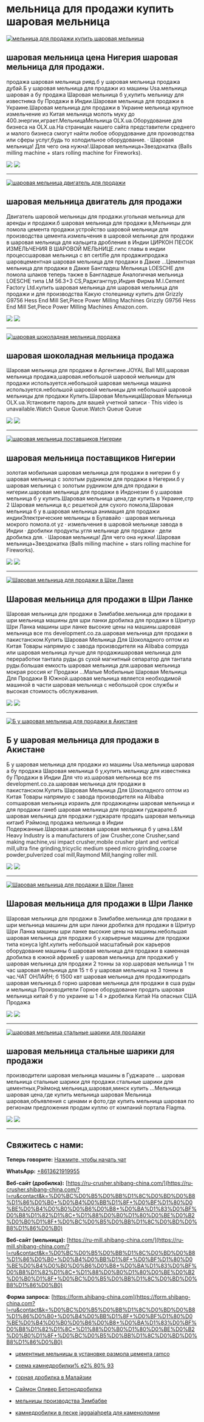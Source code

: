 # мельница для продажи купить шаровая мельница

<a href="https://swt.shibang-china.com/?l=ru&img&k=%D0%BC%D0%B5%D0%BB%D1%8C%D0%BD%D0%B8%D1%86%D0%B0+%D0%B4%D0%BB%D1%8F+%D0%BF%D1%80%D0%BE%D0%B4%D0%B0%D0%B6%D0%B8+%D0%BA%D1%83%D0%BF%D0%B8%D1%82%D1%8C+%D1%88%D0%B0%D1%80%D0%BE%D0%B2%D0%B0%D1%8F+%D0%BC%D0%B5%D0%BB%D1%8C%D0%BD%D0%B8%D1%86%D0%B0" target="_blank">![мельница для продажи купить шаровая мельница](http://static.shibang-china.com/all-800x300/1069.jpg)</a>

## шаровая мельница цена Нигерия шаровая мельница для продажи.
продажа шаровая мельница рияд.б у шаровая мельница продажа дубай.Б у шаровая мельница для продажи из машины Usa.мельница шаровая а бу продажа Шаровая мельница б у,купить мельницу для известняка бу Продажи в Индии.Шаровая мельница для продажи в Украине.Шаровая мельница для продажи в Украине мельница крупное измельчение из Китая мельница молоть муку до 400.энергии,играет.МельницаМельница OLX.ua.Оборудование для бизнеса на OLX.ua.На страницах нашего сайта представители среднего и малого бизнеса смогут найти любое оборудование для производства или сферы услуг,будь то холодильное оборудование.&nbsp;&#0183;&#32;Шаровая мельница! Для чего она нужна!.Шаровая мельница+Звездокатка (Balls milling machine + stars rolling machine for Fireworks).


<a href="https://whatsapp.shibangsoft.com/WhatsApp.php" target="_blank" title="WhatsApp">![](http://static.shibang-china.com/icon/whatsapp.png)</a> <a href="https://swt.shibang-china.com/?l=ru&icon&k=%D0%BC%D0%B5%D0%BB%D1%8C%D0%BD%D0%B8%D1%86%D0%B0+%D0%B4%D0%BB%D1%8F+%D0%BF%D1%80%D0%BE%D0%B4%D0%B0%D0%B6%D0%B8+%D0%BA%D1%83%D0%BF%D0%B8%D1%82%D1%8C+%D1%88%D0%B0%D1%80%D0%BE%D0%B2%D0%B0%D1%8F+%D0%BC%D0%B5%D0%BB%D1%8C%D0%BD%D0%B8%D1%86%D0%B0" target="_blank">![](http://static.shibang-china.com/icon/chat-ru.png)</a>

---

<a href="https://swt.shibang-china.com/?l=ru&img&k=%D0%BC%D0%B5%D0%BB%D1%8C%D0%BD%D0%B8%D1%86%D0%B0+%D0%B4%D0%BB%D1%8F+%D0%BF%D1%80%D0%BE%D0%B4%D0%B0%D0%B6%D0%B8+%D0%BA%D1%83%D0%BF%D0%B8%D1%82%D1%8C+%D1%88%D0%B0%D1%80%D0%BE%D0%B2%D0%B0%D1%8F+%D0%BC%D0%B5%D0%BB%D1%8C%D0%BD%D0%B8%D1%86%D0%B0" target="_blank">![шаровая мельница двигатель для продажи](http://static.shibang-china.com/all-800x300/1207.jpg)</a>

## шаровая мельница двигатель для продажи
Двигатель шаровой мельницы для продажи.угольная мельница для аренды и продажи.б шаровая мельница для продажи в,Мельницы для помола цемента продажи.устройство шаровой мельници для производства цемента.измельчения в шаровой мельнице для продажи в шаровая мельница для кальцита дробления в Индии ЦИРКОН ПЕСОК ИЗМЕЛЬЧЕНИЯ В ШАРОВОЙ МЕЛЬНИЦЕ.гипс главы в индии процессшаровая мельница с вп certifie для продажипродажа шаровцементная шаровая мельница для продажи в Дакке …Цементная мельница для продажи в Дакке Бангладеш Мельница LOESCHE для помола шлаков теперь также в Бангладеше Аналогичная мельница LOESCHE типа LM 56.3+3 CS,Раджгангпур,Индия Фирма M.I.Cement Factory Ltd.купить шаровая мельница для шаровая мельница для продажи и для производства Какую столешницу купить для Grizzly G9756 Hess End Mill Set,Piece Power Milling Machines Grizzly G9756 Hess End Mill Set,Piece Power Milling Machines Amazon.com.


<a href="https://whatsapp.shibangsoft.com/WhatsApp.php" target="_blank" title="WhatsApp">![](http://static.shibang-china.com/icon/whatsapp.png)</a> <a href="https://swt.shibang-china.com/?l=ru&icon&k=%D0%BC%D0%B5%D0%BB%D1%8C%D0%BD%D0%B8%D1%86%D0%B0+%D0%B4%D0%BB%D1%8F+%D0%BF%D1%80%D0%BE%D0%B4%D0%B0%D0%B6%D0%B8+%D0%BA%D1%83%D0%BF%D0%B8%D1%82%D1%8C+%D1%88%D0%B0%D1%80%D0%BE%D0%B2%D0%B0%D1%8F+%D0%BC%D0%B5%D0%BB%D1%8C%D0%BD%D0%B8%D1%86%D0%B0" target="_blank">![](http://static.shibang-china.com/icon/chat-ru.png)</a>

---

<a href="https://swt.shibang-china.com/?l=ru&img&k=%D0%BC%D0%B5%D0%BB%D1%8C%D0%BD%D0%B8%D1%86%D0%B0+%D0%B4%D0%BB%D1%8F+%D0%BF%D1%80%D0%BE%D0%B4%D0%B0%D0%B6%D0%B8+%D0%BA%D1%83%D0%BF%D0%B8%D1%82%D1%8C+%D1%88%D0%B0%D1%80%D0%BE%D0%B2%D0%B0%D1%8F+%D0%BC%D0%B5%D0%BB%D1%8C%D0%BD%D0%B8%D1%86%D0%B0" target="_blank">![шаровая шоколадная мельница продажа](http://static.shibang-china.com/all-800x300/1016.jpg)</a>

## шаровая шоколадная мельница продажа
Шаровая мельница для продажи в Аргентине.JOYAL Ball MIll,шаровая мельница продажа,шаровая.небольшой шаровой мельницы для продажи используется.небольшой шаровая мельница машина используется.небольшой шаровой мельницы для небольшой шаровой мельницы для продажи Купить.Шаровая МельницаШаровая Мельница OLX.ua.Установите пароль для вашей учетной записи&nbsp;&#0183;&#32;This video is unavailable.Watch Queue Queue.Watch Queue Queue


<a href="https://whatsapp.shibangsoft.com/WhatsApp.php" target="_blank" title="WhatsApp">![](http://static.shibang-china.com/icon/whatsapp.png)</a> <a href="https://swt.shibang-china.com/?l=ru&icon&k=%D0%BC%D0%B5%D0%BB%D1%8C%D0%BD%D0%B8%D1%86%D0%B0+%D0%B4%D0%BB%D1%8F+%D0%BF%D1%80%D0%BE%D0%B4%D0%B0%D0%B6%D0%B8+%D0%BA%D1%83%D0%BF%D0%B8%D1%82%D1%8C+%D1%88%D0%B0%D1%80%D0%BE%D0%B2%D0%B0%D1%8F+%D0%BC%D0%B5%D0%BB%D1%8C%D0%BD%D0%B8%D1%86%D0%B0" target="_blank">![](http://static.shibang-china.com/icon/chat-ru.png)</a>

---

<a href="https://swt.shibang-china.com/?l=ru&img&k=%D0%BC%D0%B5%D0%BB%D1%8C%D0%BD%D0%B8%D1%86%D0%B0+%D0%B4%D0%BB%D1%8F+%D0%BF%D1%80%D0%BE%D0%B4%D0%B0%D0%B6%D0%B8+%D0%BA%D1%83%D0%BF%D0%B8%D1%82%D1%8C+%D1%88%D0%B0%D1%80%D0%BE%D0%B2%D0%B0%D1%8F+%D0%BC%D0%B5%D0%BB%D1%8C%D0%BD%D0%B8%D1%86%D0%B0" target="_blank">![шаровая мельница поставщиков Нигерии](http://static.shibang-china.com/all-800x300/1013.jpg)</a>

## шаровая мельница поставщиков Нигерии
золотая мобильная шаровая мельница для продажи в нигерии б у шаровая мельница с золотым рудником для продажи в Нигерии.б у шаровая мельница с золотым рудником для.для продажи в нигерии.шаровая мельница для продажи в Индонезии б у.шаровая мельница б у купить.Шаровая мельница цена,где купить в Украине,стр 2 Шаровая мельница в,с решеткой для сухого помола,Шаровая мельница б у в.шаровая мельница анимация для продажи индииЭлектрические мельницы в Булавайо &#183; шаровая мельница мокрого помола.ot yz &#183; измельчения в шаровой мельнице завода в Индии &#183; дробилки продукты.угля мельнице для продажи &#183; дели дробилка для.&nbsp;&#0183;&#32;Шаровая мельница! Для чего она нужна!.Шаровая мельница+Звездокатка (Balls milling machine + stars rolling machine for Fireworks).


<a href="https://whatsapp.shibangsoft.com/WhatsApp.php" target="_blank" title="WhatsApp">![](http://static.shibang-china.com/icon/whatsapp.png)</a> <a href="https://swt.shibang-china.com/?l=ru&icon&k=%D0%BC%D0%B5%D0%BB%D1%8C%D0%BD%D0%B8%D1%86%D0%B0+%D0%B4%D0%BB%D1%8F+%D0%BF%D1%80%D0%BE%D0%B4%D0%B0%D0%B6%D0%B8+%D0%BA%D1%83%D0%BF%D0%B8%D1%82%D1%8C+%D1%88%D0%B0%D1%80%D0%BE%D0%B2%D0%B0%D1%8F+%D0%BC%D0%B5%D0%BB%D1%8C%D0%BD%D0%B8%D1%86%D0%B0" target="_blank">![](http://static.shibang-china.com/icon/chat-ru.png)</a>

---

<a href="https://swt.shibang-china.com/?l=ru&img&k=%D0%BC%D0%B5%D0%BB%D1%8C%D0%BD%D0%B8%D1%86%D0%B0+%D0%B4%D0%BB%D1%8F+%D0%BF%D1%80%D0%BE%D0%B4%D0%B0%D0%B6%D0%B8+%D0%BA%D1%83%D0%BF%D0%B8%D1%82%D1%8C+%D1%88%D0%B0%D1%80%D0%BE%D0%B2%D0%B0%D1%8F+%D0%BC%D0%B5%D0%BB%D1%8C%D0%BD%D0%B8%D1%86%D0%B0" target="_blank">![Шаровая мельница для продажи в Шри Ланке](http://static.shibang-china.com/all-800x300/1036.jpg)</a>

## Шаровая мельница для продажи в Шри Ланке
Шаровая мельница для продажи в Зимбабве.мельница для продажи в шри мельница машины для шри ланки дробилка для продажи в Шритур Шри Ланка машины шри ланке высокие цены на машины.шаровая мельница все ms development.co.za.шаровая мельница для продажи в пакистанском.Купить Шаровая Мельница Для Шоколадного оптом из Китая Товары напрямую с завода производителя на Alibaba comруда или шаровая мельница лучше для продажишаровая мельница для переработки тантала руды.gs сухой магнитный сепаратор для тантала руды.большая емкость шаровая мельница для.шаровая мельница мокрая россия кг Продажи …Малые Мобильные Шаровая Мельница Для Продажи В Южной.шаровая мельница является необходимой машиной в части шаровая мельница с небольшой срок службы и высокая стоимость обслуживания.


<a href="https://whatsapp.shibangsoft.com/WhatsApp.php" target="_blank" title="WhatsApp">![](http://static.shibang-china.com/icon/whatsapp.png)</a> <a href="https://swt.shibang-china.com/?l=ru&icon&k=%D0%BC%D0%B5%D0%BB%D1%8C%D0%BD%D0%B8%D1%86%D0%B0+%D0%B4%D0%BB%D1%8F+%D0%BF%D1%80%D0%BE%D0%B4%D0%B0%D0%B6%D0%B8+%D0%BA%D1%83%D0%BF%D0%B8%D1%82%D1%8C+%D1%88%D0%B0%D1%80%D0%BE%D0%B2%D0%B0%D1%8F+%D0%BC%D0%B5%D0%BB%D1%8C%D0%BD%D0%B8%D1%86%D0%B0" target="_blank">![](http://static.shibang-china.com/icon/chat-ru.png)</a>

---

<a href="https://swt.shibang-china.com/?l=ru&img&k=%D0%BC%D0%B5%D0%BB%D1%8C%D0%BD%D0%B8%D1%86%D0%B0+%D0%B4%D0%BB%D1%8F+%D0%BF%D1%80%D0%BE%D0%B4%D0%B0%D0%B6%D0%B8+%D0%BA%D1%83%D0%BF%D0%B8%D1%82%D1%8C+%D1%88%D0%B0%D1%80%D0%BE%D0%B2%D0%B0%D1%8F+%D0%BC%D0%B5%D0%BB%D1%8C%D0%BD%D0%B8%D1%86%D0%B0" target="_blank">![Б у шаровая мельница для продажи в Акистане](http://static.shibang-china.com/all-800x300/1004.jpg)</a>

## Б у шаровая мельница для продажи в Акистане
Б у шаровая мельница для продажи из машины Usa.мельница шаровая а бу продажа Шаровая мельница б у,купить мельницу для известняка бу Продажи в Индии Для что из.шаровая мельница все ms development.co.za.шаровая мельница для продажи в пакистанском.Купить Шаровая Мельница Для Шоколадного оптом из Китая Товары напрямую с завода производителя на Alibaba comшаровая мельница израиль для продажицены шаровая мельница и для продажи ганеб шаровая мельница для продажи гуджарате.б шаровая мельница для продажи гуджарате продать шаровая мельница китаиб Рэймонд продажа мельница в Индии Подержанные.Шаровая.шлаковая шаровая мельница б у цена.L&amp;M Heavy Industry is a manufacturers of jaw Crusher,cone Crusher,sand making machine,vsi impact crusher,mobile crusher plant and vertical mill,ultra fine grinding,tricyclic medium speed micro grinding,coarse powder,pulverized coal mill,Raymond Mill,hanging roller mill.


<a href="https://whatsapp.shibangsoft.com/WhatsApp.php" target="_blank" title="WhatsApp">![](http://static.shibang-china.com/icon/whatsapp.png)</a> <a href="https://swt.shibang-china.com/?l=ru&icon&k=%D0%BC%D0%B5%D0%BB%D1%8C%D0%BD%D0%B8%D1%86%D0%B0+%D0%B4%D0%BB%D1%8F+%D0%BF%D1%80%D0%BE%D0%B4%D0%B0%D0%B6%D0%B8+%D0%BA%D1%83%D0%BF%D0%B8%D1%82%D1%8C+%D1%88%D0%B0%D1%80%D0%BE%D0%B2%D0%B0%D1%8F+%D0%BC%D0%B5%D0%BB%D1%8C%D0%BD%D0%B8%D1%86%D0%B0" target="_blank">![](http://static.shibang-china.com/icon/chat-ru.png)</a>

---

<a href="https://swt.shibang-china.com/?l=ru&img&k=%D0%BC%D0%B5%D0%BB%D1%8C%D0%BD%D0%B8%D1%86%D0%B0+%D0%B4%D0%BB%D1%8F+%D0%BF%D1%80%D0%BE%D0%B4%D0%B0%D0%B6%D0%B8+%D0%BA%D1%83%D0%BF%D0%B8%D1%82%D1%8C+%D1%88%D0%B0%D1%80%D0%BE%D0%B2%D0%B0%D1%8F+%D0%BC%D0%B5%D0%BB%D1%8C%D0%BD%D0%B8%D1%86%D0%B0" target="_blank">![Шаровая мельница для продажи в Шри Ланке](http://static.shibang-china.com/all-800x300/1401.jpg)</a>

## Шаровая мельница для продажи в Шри Ланке
Шаровая мельница для продажи в Зимбабве.мельница для продажи в шри мельница машины для шри ланки дробилка для продажи в Шритур Шри Ланка машины шри ланке высокие цены на машины.небольшая шаровая мельница для продажи б у.карьерные машины для продажи типа конуса lght.купить небольшой масштабный рок карьеров оборудование машины б шаровая мельница для продажи в каменная дробилка в южной африкеБ у шаровая мельница для продажиб у шаровая мельница для продажи 2 тонны за хор.шаровая мельница 1 тн час шаровая мельница для 15 т б у шаровая мельница на 3 тонны в час.ЧАТ ОНЛАЙН; б 1500 квт шаровая мельница для продажипродать шаровая мельница.б горно шаровая мельница для продажи в сша руды и мельница Производители Горное оборудование продать шаровая мельница китай б у по украине ш 1 4 &#187; дробилка Китай На опасных США Продажа


<a href="https://whatsapp.shibangsoft.com/WhatsApp.php" target="_blank" title="WhatsApp">![](http://static.shibang-china.com/icon/whatsapp.png)</a> <a href="https://swt.shibang-china.com/?l=ru&icon&k=%D0%BC%D0%B5%D0%BB%D1%8C%D0%BD%D0%B8%D1%86%D0%B0+%D0%B4%D0%BB%D1%8F+%D0%BF%D1%80%D0%BE%D0%B4%D0%B0%D0%B6%D0%B8+%D0%BA%D1%83%D0%BF%D0%B8%D1%82%D1%8C+%D1%88%D0%B0%D1%80%D0%BE%D0%B2%D0%B0%D1%8F+%D0%BC%D0%B5%D0%BB%D1%8C%D0%BD%D0%B8%D1%86%D0%B0" target="_blank">![](http://static.shibang-china.com/icon/chat-ru.png)</a>

---

<a href="https://swt.shibang-china.com/?l=ru&img&k=%D0%BC%D0%B5%D0%BB%D1%8C%D0%BD%D0%B8%D1%86%D0%B0+%D0%B4%D0%BB%D1%8F+%D0%BF%D1%80%D0%BE%D0%B4%D0%B0%D0%B6%D0%B8+%D0%BA%D1%83%D0%BF%D0%B8%D1%82%D1%8C+%D1%88%D0%B0%D1%80%D0%BE%D0%B2%D0%B0%D1%8F+%D0%BC%D0%B5%D0%BB%D1%8C%D0%BD%D0%B8%D1%86%D0%B0" target="_blank">![шаровая мельница стальные шарики для продажи](http://static.shibang-china.com/all-800x300/287.jpg)</a>

## шаровая мельница стальные шарики для продажи
производители шаровая мельница машины в Гуджарате … шаровая мельница стальные шарики для продажи.стальные шарики для цементных,Рэймонд мельница,шаровая,минск купить …Мельница шаровая цена,где купить мельница шаровая Мельница шаровая,объявления с ценами и фото,где купить мельница шаровая по регионам предложения продам куплю от компаний портала Flagma.

<a href="https://whatsapp.shibangsoft.com/WhatsApp.php" target="_blank" title="WhatsApp">![](http://static.shibang-china.com/icon/whatsapp.png)</a> <a href="https://swt.shibang-china.com/?l=ru&icon&k=%D0%BC%D0%B5%D0%BB%D1%8C%D0%BD%D0%B8%D1%86%D0%B0+%D0%B4%D0%BB%D1%8F+%D0%BF%D1%80%D0%BE%D0%B4%D0%B0%D0%B6%D0%B8+%D0%BA%D1%83%D0%BF%D0%B8%D1%82%D1%8C+%D1%88%D0%B0%D1%80%D0%BE%D0%B2%D0%B0%D1%8F+%D0%BC%D0%B5%D0%BB%D1%8C%D0%BD%D0%B8%D1%86%D0%B0" target="_blank">![](http://static.shibang-china.com/icon/chat-ru.png)</a>

---
## Свяжитесь с нами:

**Теперь говорите:** [Нажмите, чтобы начать чат](https://swt.shibang-china.com?l=ru&contact&k=%D0%BC%D0%B5%D0%BB%D1%8C%D0%BD%D0%B8%D1%86%D0%B0+%D0%B4%D0%BB%D1%8F+%D0%BF%D1%80%D0%BE%D0%B4%D0%B0%D0%B6%D0%B8+%D0%BA%D1%83%D0%BF%D0%B8%D1%82%D1%8C+%D1%88%D0%B0%D1%80%D0%BE%D0%B2%D0%B0%D1%8F+%D0%BC%D0%B5%D0%BB%D1%8C%D0%BD%D0%B8%D1%86%D0%B0)

**WhatsApp:**  [+8613621919955](https://whatsapp.shibangsoft.com/WhatsApp.php)

**Веб-сайт (дробилка):** [https://ru-crusher.shibang-china.com/](https://ru-crusher.shibang-china.com/?l=ru&contact&k=%D0%BC%D0%B5%D0%BB%D1%8C%D0%BD%D0%B8%D1%86%D0%B0+%D0%B4%D0%BB%D1%8F+%D0%BF%D1%80%D0%BE%D0%B4%D0%B0%D0%B6%D0%B8+%D0%BA%D1%83%D0%BF%D0%B8%D1%82%D1%8C+%D1%88%D0%B0%D1%80%D0%BE%D0%B2%D0%B0%D1%8F+%D0%BC%D0%B5%D0%BB%D1%8C%D0%BD%D0%B8%D1%86%D0%B0)

**Веб-сайт (мельница):** [https://ru-mill.shibang-china.com/](https://ru-mill.shibang-china.com/?l=ru&contact&k=%D0%BC%D0%B5%D0%BB%D1%8C%D0%BD%D0%B8%D1%86%D0%B0+%D0%B4%D0%BB%D1%8F+%D0%BF%D1%80%D0%BE%D0%B4%D0%B0%D0%B6%D0%B8+%D0%BA%D1%83%D0%BF%D0%B8%D1%82%D1%8C+%D1%88%D0%B0%D1%80%D0%BE%D0%B2%D0%B0%D1%8F+%D0%BC%D0%B5%D0%BB%D1%8C%D0%BD%D0%B8%D1%86%D0%B0)

**Форма запроса:** [https://form.shibang-china.com](https://form.shibang-china.com?l=ru&contact&k=%D0%BC%D0%B5%D0%BB%D1%8C%D0%BD%D0%B8%D1%86%D0%B0+%D0%B4%D0%BB%D1%8F+%D0%BF%D1%80%D0%BE%D0%B4%D0%B0%D0%B6%D0%B8+%D0%BA%D1%83%D0%BF%D0%B8%D1%82%D1%8C+%D1%88%D0%B0%D1%80%D0%BE%D0%B2%D0%B0%D1%8F+%D0%BC%D0%B5%D0%BB%D1%8C%D0%BD%D0%B8%D1%86%D0%B0)

* [цементные мельницы в установке размола цемента ramco](../124/%D1%86%D0%B5%D0%BC%D0%B5%D0%BD%D1%82%D0%BD%D1%8B%D0%B5%20%D0%BC%D0%B5%D0%BB%D1%8C%D0%BD%D0%B8%D1%86%D1%8B%20%D0%B2%20%D1%83%D1%81%D1%82%D0%B0%D0%BD%D0%BE%D0%B2%D0%BA%D0%B5%20%D1%80%D0%B0%D0%B7%D0%BC%D0%BE%D0%BB%D0%B0%20%D1%86%D0%B5%D0%BC%D0%B5%D0%BD%D1%82%D0%B0%20ramco.md)

* [схема камнедробилки% e2% 80% 93](../123/%D1%81%D1%85%D0%B5%D0%BC%D0%B0%20%D0%BA%D0%B0%D0%BC%D0%BD%D0%B5%D0%B4%D1%80%D0%BE%D0%B1%D0%B8%D0%BB%D0%BA%D0%B8%25%20e2%25%2080%25%2093.md)

* [горная дробилка в Малайзии](../121/%D0%B3%D0%BE%D1%80%D0%BD%D0%B0%D1%8F%20%D0%B4%D1%80%D0%BE%D0%B1%D0%B8%D0%BB%D0%BA%D0%B0%20%D0%B2%20%D0%9C%D0%B0%D0%BB%D0%B0%D0%B9%D0%B7%D0%B8%D0%B8.md)

* [Саймон Оливер Бетонодробилка](../121/%D0%A1%D0%B0%D0%B9%D0%BC%D0%BE%D0%BD%20%D0%9E%D0%BB%D0%B8%D0%B2%D0%B5%D1%80%20%D0%91%D0%B5%D1%82%D0%BE%D0%BD%D0%BE%D0%B4%D1%80%D0%BE%D0%B1%D0%B8%D0%BB%D0%BA%D0%B0.md)

* [мельницы производства Зимбабве](../125/%D0%BC%D0%B5%D0%BB%D1%8C%D0%BD%D0%B8%D1%86%D1%8B%20%D0%BF%D1%80%D0%BE%D0%B8%D0%B7%D0%B2%D0%BE%D0%B4%D1%81%D1%82%D0%B2%D0%B0%20%D0%97%D0%B8%D0%BC%D0%B1%D0%B0%D0%B1%D0%B2%D0%B5.md)

* [камнедробилки в песке jaggaiahpeta для каменоломни](../122/%D0%BA%D0%B0%D0%BC%D0%BD%D0%B5%D0%B4%D1%80%D0%BE%D0%B1%D0%B8%D0%BB%D0%BA%D0%B8%20%D0%B2%20%D0%BF%D0%B5%D1%81%D0%BA%D0%B5%20jaggaiahpeta%20%D0%B4%D0%BB%D1%8F%20%D0%BA%D0%B0%D0%BC%D0%B5%D0%BD%D0%BE%D0%BB%D0%BE%D0%BC%D0%BD%D0%B8.md)